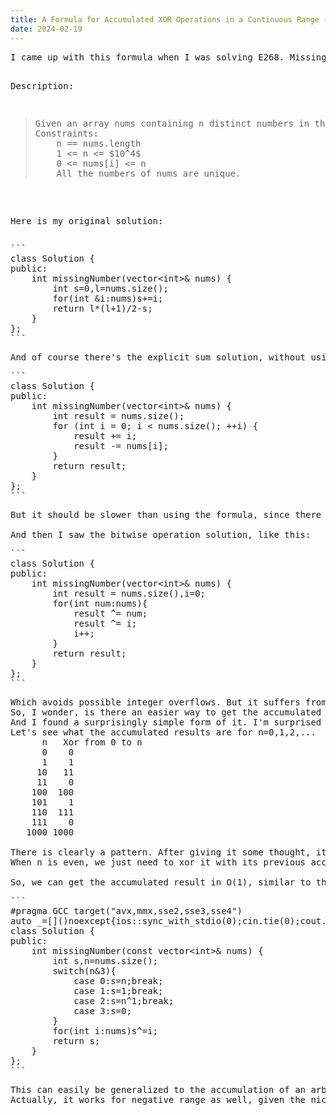 ```yaml
---
title: A Formula for Accumulated XOR Operations in a Continuous Range (LC E268)
date: 2024-02-19
---
```

<link rel="stylesheet" href="/Yi-blog/css/styles.css">
<script src='https://cdnjs.cloudflare.com/ajax/libs/jquery/3.1.1/jquery.min.js' type='text/javascript'></script>
<script src='https://cdnjs.cloudflare.com/ajax/libs/highlight.js/9.9.0/highlight.min.js' type='text/javascript'></script>
<script src='https://cdnjs.cloudflare.com/ajax/libs/showdown/1.6.2/showdown.min.js' type='text/javascript'></script>
<link href='https://cdnjs.cloudflare.com/ajax/libs/highlight.js/9.9.0/styles/default.min.css' id='markdown' rel='stylesheet'/>  
<script>
    function loadScript(src){
      return new Promise(function(resolve, reject){
        let script = document.createElement('script');
        script.src = src;
        script.onload = () => resolve(script);
        script.onerror = () => reject(new Error(`Script load error for ${src}`));
        document.head.append(script);
      });
    }
    loadScript("https://yjian012.github.io/Yi-blog/js/markdown-highlight-in-blogger.js").then(script=>loadScript("https://yjian012.github.io/Yi-blog/js/scripts.js"));
  //https://mxp22.surge.sh/markdown-highlight-in-blogger.js
</script>
<pre>I came up with this formula when I was solving E268. Missing Number again.

Description:
<blockquote>Given an array nums containing n distinct numbers in the range [0, n], return the only number in the range that is missing from the array.
Constraints:
    n == nums.length
    1 &lt;= n &lt;= $10^4$
    0 &lt;= nums[i] &lt;= n
    All the numbers of nums are unique.
</blockquote>

Here is my original solution:
</pre>
<pre class="markdown">```
class Solution {
public:
    int missingNumber(vector&lt;int&gt;&amp; nums) {
        int s=0,l=nums.size();
        for(int &amp;i:nums)s+=i;
        return l*(l+1)/2-s;
    }
};
```
</pre>
<pre>And of course there's the explicit sum solution, without using the formula:
</pre>
<pre class="markdown">```
class Solution {
public:
    int missingNumber(vector&lt;int&gt;&amp; nums) {
        int result = nums.size();
        for (int i = 0; i &lt; nums.size(); ++i) {
            result += i;
            result -= nums[i];
        }
        return result;
    }
};
```
</pre>
<pre>But it should be slower than using the formula, since there are n additions, instead of one multiplication and one division.

And then I saw the bitwise operation solution, like this:
</pre>
<pre class="markdown">```
class Solution {
public:
    int missingNumber(vector&lt;int&gt;&amp; nums) {
        int result = nums.size(),i=0;
        for(int num:nums){
            result ^= num;
            result ^= i;
            i++;
        }
        return result;
    }
};
```
</pre>
<pre>Which avoids possible integer overflows. But it suffers from the same issue as the explicit summation solution: it takes O(n) operations to find the accumulated result.
So, I wonder, is there an easier way to get the accumulated result?
And I found a surprisingly simple form of it. I'm surprised nobody mentioned it so far (at least not in the top solutions).
Let's see what the accumulated results are for n=0,1,2,...
      n   Xor from 0 to n
      0    0
      1    1
     10   11
     11    0
    100  100
    101    1
    110  111
    111    0
   1000 1000
   
There is clearly a pattern. After giving it some thought, it's not hard to see why the result is simply a 1 or 0 if n is odd. If you xor an odd number with its previous number, you'll just get a 1. So it simply depends on how many 1s are there. So the result is 1 if n=4k+1, and 0 if n=4k+3.
When n is even, we just need to xor it with its previous accumulated result, which ends with an odd number.

So, we can get the accumulated result in O(1), similar to the summation with the formula.
</pre>
<pre class="markdown">```
#pragma GCC target("avx,mmx,sse2,sse3,sse4")
auto _=[]()noexcept{ios::sync_with_stdio(0);cin.tie(0);cout.tie(0);return 0;}();
class Solution {
public:
    int missingNumber(const vector&lt;int&gt;&amp; nums) {
        int s,n=nums.size();
        switch(n&amp;3){
            case 0:s=n;break;
            case 1:s=1;break;
            case 2:s=n^1;break;
            case 3:s=0;
        }
        for(int i:nums)s^=i;
        return s;
    }
};
```
</pre>
<pre>This can easily be generalized to the accumulation of an arbituary continuous range of non-negative integers [a,b], it's just XorAccumulated(a-1)^XorAccumlated(b).
Actually, it works for negative range as well, given the nice properties of two's complement expression. So this works for all integer ranges.
</pre>
